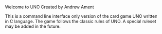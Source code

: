 Welcome to UNO
Created by Andrew Ament

This is a command line interface only version of the card game UNO written in C language.
The game follows the classic rules of UNO. A special ruleset may be added in the future.
